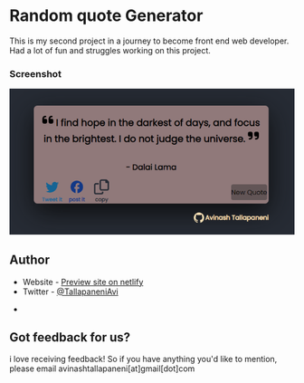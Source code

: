 # Random quote Generator

This is my second project in a journey to become front end web developer. Had a lot of fun and struggles working on this project.

### Screenshot

![](./screenshot.png)


## Author

- Website - [Preview site on netlify](https://quote-generator-avinash.netlify.app/)
- Twitter - [@TallapaneniAvi](https://www.twitter.com/TallapaneniAvi)
*
## Got feedback for us?

i love receiving feedback! So if you have anything you'd like to mention, please email avinashtallapaneni[at]gmail[dot]com
